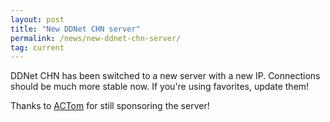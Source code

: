 ```yaml
---
layout: post
title: "New DDNet CHN server"
permalink: /news/new-ddnet-chn-server/
tag: current
---
```


DDNet CHN has been switched to a new server with a new IP. Connections should be much more stable now. If you're using favorites, update them!

Thanks to [ACTom](https://ddnet.tw/players/Tom/) for still sponsoring the server!
